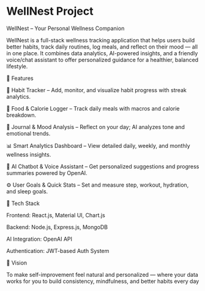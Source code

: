# WellNest Project
WellNest – Your Personal Wellness Companion

WellNest is a full-stack wellness tracking application that helps users build better habits, track daily routines, log meals, and reflect on their mood — all in one place.
It combines data analytics, AI-powered insights, and a friendly voice/chat assistant to offer personalized guidance for a healthier, balanced lifestyle.

🚀 Features

🧘 Habit Tracker – Add, monitor, and visualize habit progress with streak analytics.

🍎 Food & Calorie Logger – Track daily meals with macros and calorie breakdown.

💭 Journal & Mood Analysis – Reflect on your day; AI analyzes tone and emotional trends.

📊 Smart Analytics Dashboard – View detailed daily, weekly, and monthly wellness insights.

🤖 AI Chatbot & Voice Assistant – Get personalized suggestions and progress summaries powered by OpenAI.

⚙️ User Goals & Quick Stats – Set and measure step, workout, hydration, and sleep goals.

🧩 Tech Stack

Frontend: React.js, Material UI, Chart.js

Backend: Node.js, Express.js, MongoDB

AI Integration: OpenAI API

Authentication: JWT-based Auth System

🌱 Vision

To make self-improvement feel natural and personalized — where your data works for you to build consistency, mindfulness, and better habits every day
